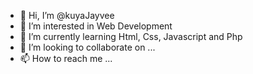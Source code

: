 - 👋 Hi, I’m @kuyaJayvee
- 👀 I’m interested in Web Development
- 🌱 I’m currently learning Html, Css, Javascript and Php 
- 💞️ I’m looking to collaborate on ...
- 📫 How to reach me ...

<!---
kuyaJayvee/kuyaJayvee is a ✨ special ✨ repository because its `README.md` (this file) appears on your GitHub profile.
You can click the Preview link to take a look at your changes.
--->
